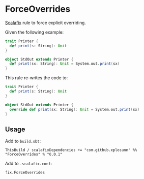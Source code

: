 # ForceOverrides

[Scalafix](https://github.com/scalacenter/scalafix) rule to force explicit overriding.

Given the following example:

```scala
trait Printer {
  def print(s: String): Unit
}

object StdOut extends Printer {
  def print(sx: String): Unit = System.out.print(sx)
}
```

This rule re-writes the code to:

```scala
trait Printer {
  def print(s: String): Unit
}

object StdOut extends Printer {
  override def print(sx: String): Unit = System.out.print(sx)
}
```

## Usage

Add to `build.sbt`:

`ThisBuild / scalafixDependencies += "com.github.xplosunn" %% "ForceOverrides" % "0.0.1"`

Add to `.scalafix.conf`:

`fix.ForceOverrides`
